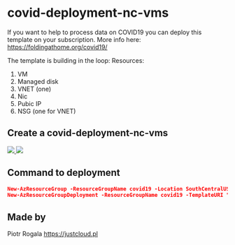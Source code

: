 # covid-deployment-nc-vms

If you want to help to process data on COVID19 you can deploy this template on your subscription.
More info here: https://foldingathome.org/covid19/

The template is building in the loop:
Resources:
1. VM
2. Managed disk
3. VNET (one)
4. Nic
5. Pubic IP
6. NSG (one for VNET)

## Create a covid-deployment-nc-vms


<a href="https://portal.azure.com/#create/Microsoft.Template/uri/https%3A%2F%2Fraw.githubusercontent.com%2FRogalaPiotr%2FJustCloudPublic%2Fmaster%2Fcovid-deployment-nc-vms%2Fcovid-azuredeploy.json" target="_blank">
    <img src="http://azuredeploy.net/deploybutton.png"/>
</a>
<a href="http://armviz.io/#/?load=https://raw.githubusercontent.com/RogalaPiotr/JustCloudPublic/master/covid-deployment-nc-vms/azuredeploy.json" target="_blank">
    <img src="http://armviz.io/visualizebutton.png"/>
</a>

## Command to deployment

```json
New-AzResourceGroup -ResourceGroupName covid19 -Location SouthCentralUS
New-AzResourceGroupDeployment -ResourceGroupName covid19 -TemplateURI "https://raw.githubusercontent.com/RogalaPiotr/JustCloudPublic/master/covid-deployment-nc-vms/covid-azuredeploy.json" TemplateParameterURI "https://raw.githubusercontent.com/RogalaPiotr/JustCloudPublic/master/covid-deployment-nc-vms/covid-azuredeploy.json
```

## Made by
Piotr Rogala
https://justcloud.pl
